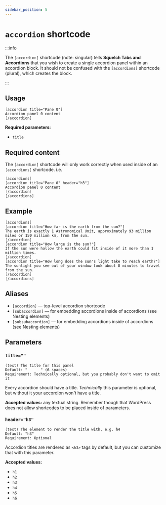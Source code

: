 ```yaml
---
sidebar_position: 5
---
```


# `accordion` shortcode

:::info

The `[accordion]` shortcode (note: singular) tells **Squelch Tabs and Accordions** that you wish to create a single accordion panel within an accordion block. It should not be confused with the `[accordions]` shortcode (plural), which creates the block.

:::

## Usage


```
[accordion title="Pane 0"]
Accordion panel 0 content
[/accordion]
```

**Required parameters:**

* `title`

## Required content

The `[accordion]` shortcode will only work correctly when used inside of an `[accordions]` shortcode. i.e.

```
[accordions]
[accordion title="Pane 0" header="h3"]
Accordion panel 0 content
[/accordion]
[/accordions]
```

## Example

```
[accordions]
[accordion title="How far is the earth from the sun?"]
The earth is exactly 1 Astronomical Unit, approximately 93 million miles or 150 million km, from the sun.
[/accordion]
[accordion title="How large is the sun?"]
If the sun were hollow the earth could fit inside of it more than 1 million times.
[/accordion]
[accordion title="How long does the sun's light take to reach earth?"]
The sunlight you see out of your window took about 8 minutes to travel from the sun.
[/accordion]
[/accordions]
```

## Aliases

* `[accordion]` — top-level accordion shortcode
* `[subaccordion]` — for embedding accordions inside of accordions (see Nesting elements)
* `[subsubaccordion]` — for embedding accordions inside of accordions (see Nesting elements)

## Parameters

### `title=""`

```
(text) The title for this panel
Default: "      " (6 spaces)
Requirement: Technically optional, but you probably don't want to omit it
```

Every accordion should have a title. *Technically* this parameter is optional, but without it your accordion won't have a title.

**Accepted values:** any textual string. Remember though that WordPress does not allow shortcodes to be placed inside of parameters.

### `header="h3"`

```
(text) The element to render the title with, e.g. h4
Default: "h3"
Requirement: Optional
```

Accordion titles are rendered as `<h3>` tags by default, but you can customize that with this parameter.

**Accepted values:**

* `h1`
* `h2`
* `h3`
* `h4`
* `h5`
* `h6`

